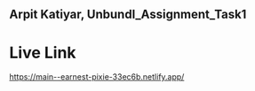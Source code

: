 ## Arpit Katiyar, Unbundl_Assignment_Task1
# Live Link
 https://main--earnest-pixie-33ec6b.netlify.app/
